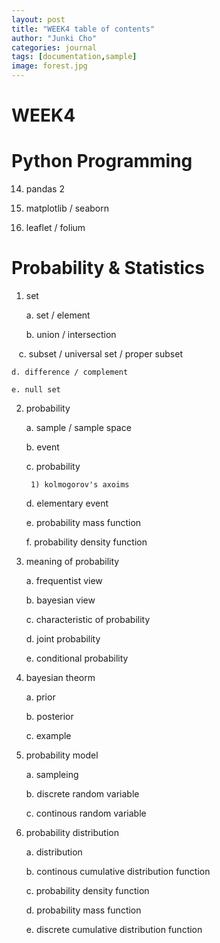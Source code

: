 ```yaml
---
layout: post
title: "WEEK4 table of contents"
author: "Junki Cho"
categories: journal
tags: [documentation,sample]
image: forest.jpg
---
```

# WEEK4

# Python Programming

14. pandas 2

15. matplotlib / seaborn

16. leaflet / folium

# Probability & Statistics

1. set

    a. set / element

    b. union / intersection

    c. subset / universal set / proper subset

    d. difference / complement

    e. null set

2. probability

    a. sample / sample space

    b. event

    c. probability

        1) kolmogorov's axoims

    d. elementary event

    e. probability mass function

    f. probability density function

3. meaning of probability

    a. frequentist view

    b. bayesian view

    c. characteristic of probability

    d. joint probability

    e. conditional probability

4. bayesian theorm

    a. prior

    b. posterior

    c. example

5. probability model

    a. sampleing

    b. discrete random variable

    c. continous random variable

6. probability distribution

    a. distribution

    b. continous cumulative distribution function

    c. probability density function

    d. probability mass function

    e. discrete cumulative distribution function    
